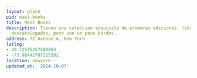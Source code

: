 ```yaml
---
layout: place
pid: mast-books
title: Mast Books
description: Tienen una colección exquisita de primeras ediciones, libros raros y
  descatalogados, pero son un poco bordes.
address: 72 Avenue A, New York
latlng:
- 40.72515257580894
- -73.98442797315501
location: newyork
updated_at: '2024-10-07'
---
```

